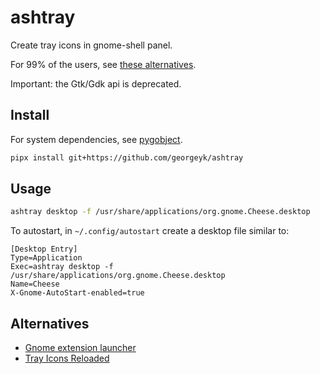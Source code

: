 # ashtray

Create tray icons in gnome-shell panel.

For 99% of the users, see [these alternatives](#Alternatives).


Important: the Gtk/Gdk api is deprecated.


## Install

For system dependencies, see [pygobject](https://gnome.pages.gitlab.gnome.org/pygobject/getting_started.html#).

```bash
pipx install git+https://github.com/georgeyk/ashtray
```

## Usage

```bash
ashtray desktop -f /usr/share/applications/org.gnome.Cheese.desktop
```

To autostart, in `~/.config/autostart` create a desktop file similar to:

```
[Desktop Entry]
Type=Application
Exec=ashtray desktop -f /usr/share/applications/org.gnome.Cheese.desktop
Name=Cheese
X-Gnome-AutoStart-enabled=true
```

## Alternatives

- [Gnome extension launcher](https://extensions.gnome.org/extension/5874/launcher/)
- [Tray Icons Reloaded](https://github.com/MartinPL/Tray-Icons-Reloaded)
